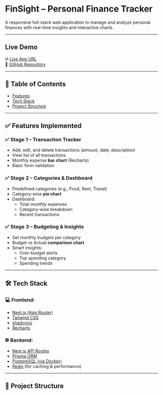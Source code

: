 #  FinSight – Personal Finance Tracker

A responsive full-stack web application to manage and analyze personal finances with real-time insights and interactive charts.

---

##  Live Demo

🌐 [Live App URL](https://your-vercel-deployment.vercel.app)  
📁 [GitHub Repository](https://github.com/akshitkuma/finsight-tracker)

---

## 📌 Table of Contents

- [Features](#features)
- [Tech Stack](#tech-stack)
- [Project Structure](#project-structure)
---

## ✅ Features Implemented

### ✅ Stage 1 – Transaction Tracker
- Add, edit, and delete transactions (amount, date, description)
- View list of all transactions
- Monthly expense **bar chart** (Recharts)
- Basic form validation

### ✅ Stage 2 – Categories & Dashboard
- Predefined categories (e.g., Food, Rent, Travel)
- Category-wise **pie chart**
- Dashboard:
  - Total monthly expenses
  - Category-wise breakdown
  - Recent transactions

### ✅ Stage 3 – Budgeting & Insights
- Set monthly budgets per category
- Budget vs Actual **comparison chart**
- Smart insights:
  - Over-budget alerts
  - Top spending category
  - Spending trends

---

## 🛠 Tech Stack

### 💻 Frontend:
- [Next.js (App Router)](https://nextjs.org/docs)
- [Tailwind CSS](https://tailwindcss.com/)
- [shadcn/ui](https://ui.shadcn.com/)
- [Recharts](https://recharts.org/)

### 🌐 Backend:
- [Next.js API Routes](https://nextjs.org/docs/app/building-your-application/routing/api-routes)
- [Prisma ORM](https://www.prisma.io/)
- [PostgreSQL (via Docker)](https://hub.docker.com/_/postgres)
- [Redis](https://redis.io/) (for caching & performance)

---

## 🧾 Project Structure


